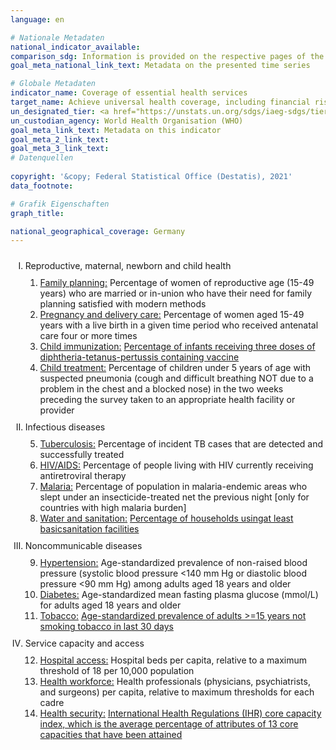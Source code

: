 ```yaml
---
language: en    

# Nationale Metadaten    
national_indicator_available:     
comparison_sdg: Information is provided on the respective pages of the SDG indicators.    
goal_meta_national_link_text: Metadata on the presented time series    

# Globale Metadaten    
indicator_name: Coverage of essential health services    
target_name: Achieve universal health coverage, including financial risk protection, access to quality essential health-care services and access to safe, effective, quality and affordable essential medicines and vaccines for all    
un_designated_tier: <a href="https://unstats.un.org/sdgs/iaeg-sdgs/tier-classification/" title="Click here for more information on the UN tier classification."  target="_blank">Tier I</a>    
un_custodian_agency: World Health Organisation (WHO)    
goal_meta_link_text: Metadata on this indicator    
goal_meta_2_link_text:     
goal_meta_3_link_text:         
# Datenquellen    
    
copyright: '&copy; Federal Statistical Office (Destatis), 2021'    
data_footnote:     

# Grafik Eigenschaften    
graph_title:     

national_geographical_coverage: Germany    
---
```



<ol type="I">
  <li style="padding-top: 10px;">Reproductive, maternal, newborn and child health
    <ol type="1" style="padding-top: 10px;">
      <li><u>Family planning:</u> Percentage of women of reproductive age (15-49 years) who are married or in-union who have their need for family planning satisfied with modern methods</li>
      <li><u>Pregnancy and delivery care:</u> Percentage of women aged 15-49 years with a live birth in a given time period who received antenatal care four or more times</li>
      <li><u>Child immunization:</u> <a href="http://sdg-indikatoren.de/en/3-b-1/">Percentage of infants receiving three doses of diphtheria-tetanus-pertussis containing vaccine </a></li>
      <li><u>Child treatment:</u> Percentage of children under 5 years of age with suspected pneumonia (cough and difficult breathing NOT due to a problem in the chest and a blocked nose) in the two weeks preceding the survey taken to an appropriate health facility or provider</li>
    </ol>
  </li>
  <li style="padding-top: 10px;">Infectious diseases
    <ol type="1" style="padding-top: 10px;" start="5">
      <li><u>Tuberculosis:</u> Percentage of incident TB cases that are detected and successfully treated</li>
      <li><u>HIV/AIDS:</u> Percentage of people living with HIV currently receiving antiretroviral therapy</li>
      <li><u>Malaria:</u> Percentage of population in malaria-endemic areas who slept under an insecticide-treated net the previous night [only for countries with high malaria burden]</li>
      <li><u>Water and sanitation:</u> <a href="http://sdg-indikatoren.de/en/6-2-1/">Percentage of households usingat least basicsanitation facilities</a></li>
    </ol>
  </li>
  <li style="padding-top: 10px;">Noncommunicable diseases
    <ol type="1" style="padding-top: 10px;" start="9">
      <li><u>Hypertension:</u> Age-standardized prevalence of non-raised blood pressure (systolic blood pressure <140 mm Hg or diastolic blood pressure <90 mm Hg) among adults aged 18 years and older</li>
      <li><u>Diabetes:</u> Age-standardized mean fasting plasma glucose (mmol/L) for adults aged 18 years and older</li>
      <li><u>Tobacco:</u> <a href="http://sdg-indikatoren.de/en/3-a-1/">Age-standardized prevalence of adults >=15 years not smoking tobacco in last 30 days</a></li>
    </ol>
  </li>
  <li style="padding-top: 10px;">Service capacity and access
    <ol type="1" style="padding-top: 10px;"start="12">
      <li><u>Hospital access:</u>  Hospital beds per capita, relative to a maximum threshold of 18 per 10,000 population</li>
      <li><u>Health workforce:</u> Health professionals (physicians, psychiatrists, and surgeons) per capita, relative to maximum thresholds for each cadre</li>
      <li><u>Health security:</u> <a href="http://sdg-indikatoren.de/en/3-d-1/">International Health Regulations (IHR) core capacity index, which is the average percentage of attributes of 13 core capacities that have been attained</a></li>
    </ol>
  </li>
</ol>